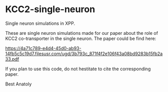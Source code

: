 # KCC2-single-neuron
Single neuron simulations in XPP.

These are single neuron simulations made for our paper about the role of KCC2 co-transporter in the single neuron. The paper could be
find here: 

https://4a71c789-e4d4-45d0-ab93-14fb5c5c19d7.filesusr.com/ugd/3b793c_871f4f2e106f43a08bd9283b15fb2a33.pdf

If you plan to use this code, do not hestitate to cite the corresponding paper.

Best
Anatoly
